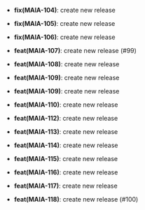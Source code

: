 * **fix(MAIA-104)**: create new release

* **fix(MAIA-105)**: create new release

* **fix(MAIA-106)**: create new release

* **feat(MAIA-107)**: create new release (#99)

* **feat(MAIA-108)**: create new release

* **feat(MAIA-109)**: create new release

* **feat(MAIA-109)**: create new release

* **feat(MAIA-110)**: create new release

* **feat(MAIA-112)**: create new release

* **feat(MAIA-113)**: create new release

* **feat(MAIA-114)**: create new release

* **feat(MAIA-115)**: create new release

* **feat(MAIA-116)**: create new release

* **feat(MAIA-117)**: create new release

* **feat(MAIA-118)**: create new release (#100)
